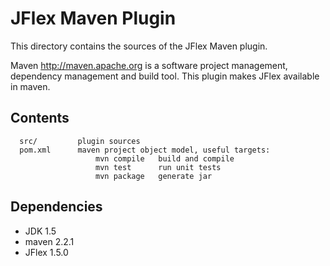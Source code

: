 # JFlex Maven Plugin

This directory contains the sources of the JFlex Maven plugin.

Maven <http://maven.apache.org> is a software project management, dependency
management and build tool. This plugin makes JFlex available in maven.


## Contents ##

      src/         plugin sources
      pom.xml      maven project object model, useful targets:
                       mvn compile   build and compile
                       mvn test      run unit tests
                       mvn package   generate jar


## Dependencies ##

* JDK 1.5
* maven 2.2.1
* JFlex 1.5.0
